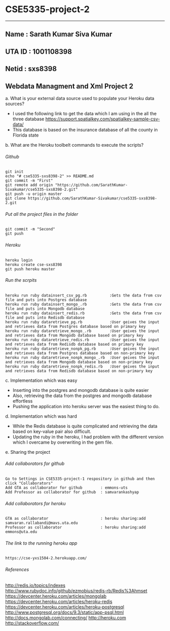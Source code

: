 # CSE5335-project-2
-----------

Name	: Sarath Kumar Siva Kumar
-----------

UTA ID	: 1001108398
-----------

Netid	: sxs8398
-----------

Webdata Managment and  Xml Project 2
-----------



a. What is your external data source used to populate your Heroku data sources? 

* I used the following link to get the data which I am using in the all the three database
 https://support.spatialkey.com/spatialkey-sample-csv-data/
* This database is based on the insurance database of all the county in Florida state
  

b. What are the Heroku toolbelt commands to execute the scripts? 

###### Github

    git init
    echo "# cse5335-sxs8398-2" >> README.md
    git commit -m "First"
    git remote add origin "https://github.com/SarathKumar-Sivakumar/cse5335-sxs8398-2.git"
    git push -u origin master
    git clone https://github.com/SarathKumar-Sivakumar/cse5335-sxs8398-2.git
  
###### Put all the project files in the folder

    git commit -m "Second"
    git push

###### Heroku

    heroku login
    heroku create cse-sxs8398
    git push heroku master

###### Run the scrpits

    heroku run ruby datainsert_csv_pg.rb          :Gets the data from csv file and puts into Postgres database
    heroku run ruby datainsert_mongo_.rb          :Gets the data from csv file and puts into Mongodb database
    heroku run ruby datainsert_redis.rb           :Gets the data from csv file and puts into Redisdb database
    heroku run ruby dataretrieve_pg.rb            :User geives the input and retrieves data from Postgres database based on primary key 
    heroku run ruby dataretrieve_mongo_.rb        :User geives the input and retrieves data from Mongodb database based on primary key 
    heroku run ruby dataretrieve_redis.rb         :User geives the input and retrieves data from Redisdb database based on primary key 
    heroku run ruby dataretrieve_nonpk_pg.rb      :User geives the input and retrieves data from Postgres database based on non-primary key 
    heroku run ruby dataretrieve_nonpk_mongo_.rb  :User geives the input and retrieves data from Mongodb database based on non-primary key 
    heroku run ruby dataretrieve_nonpk_redis.rb   :User geives the input and retrieves data from Redisdb database based on non-primary key 


c. Implementation which was easy

* Inserting into the postgres and mongodb database is quite easier
* Also, retrieving the data from the postgres and mongodb database effortless 
* Pushing the application into heroku server was the easiest thing to do. 

d. Implementation which was hard

* While the Redis database is quite complicated and retrieving the data based on key-value pair also difficult.
* Updating the ruby in the heroku, I had problem with the different version which I overcame by overwriting in the gem file.

e. Sharing the project

###### Add collaborators for github

    Go to Settings in CSE5335-project-1 respository in github and then click "Collaborators"
    Add GTA as collaborator for github        : emmons-uts
    Add Professor as collaborator for github  : samvarankashyap

###### Add collaborators for heroku

    GTA as collaborator                       : heroku sharing:add samvaran.rallabandi@mavs.uta.edu
    Professor as collaborator                 : heroku sharing:add emmons@uta.edu

###### The link to the running heroku app

    https://cse-yxs1504-2.herokuapp.com/

###### References

http://redis.io/topics/indexes
http://www.rubydoc.info/github/ezmobius/redis-rb/Redis%3Ahmset
https://devcenter.heroku.com/articles/mongolab
https://devcenter.heroku.com/articles/heroku-redis
https://devcenter.heroku.com/articles/heroku-postgresql
http://www.postgresql.org/docs/9.3/static/app-psql.html
http://docs.mongolab.com/connecting/
http://heroku.com
http://stackoverflow.com/
